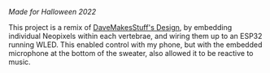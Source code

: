 *Made for Halloween 2022*

This project is a remix of [DaveMakesStuff's Design](https://thangs.com/designer/DaveMakesStuff/3d-model/Wearable%20Spine-27874?utm_source=youtube&utm_medium=video&utm_campaign=zack_f), by embedding individual Neopixels within each vertebrae, and wiring them up to an ESP32 running WLED. This enabled control with my phone, but with the embedded microphone at the bottom of the sweater, also allowed it to be reactive to music.